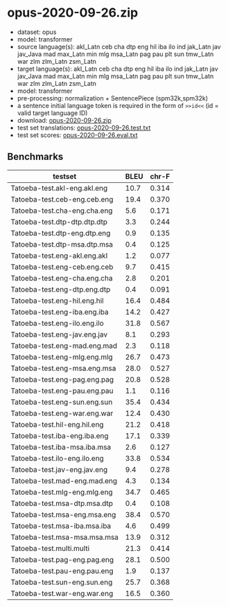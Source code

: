 # opus-2020-09-26.zip

* dataset: opus
* model: transformer
* source language(s): akl_Latn ceb cha dtp eng hil iba ilo ind jak_Latn jav jav_Java mad max_Latn min mlg msa_Latn pag pau plt sun tmw_Latn war zlm zlm_Latn zsm_Latn
* target language(s): akl_Latn ceb cha dtp eng hil iba ilo ind jak_Latn jav jav_Java mad max_Latn min mlg msa_Latn pag pau plt sun tmw_Latn war zlm zlm_Latn zsm_Latn
* model: transformer
* pre-processing: normalization + SentencePiece (spm32k,spm32k)
* a sentence initial language token is required in the form of `>>id<<` (id = valid target language ID)
* download: [opus-2020-09-26.zip](https://object.pouta.csc.fi/Tatoeba-MT-models/pqw-pqw/opus-2020-09-26.zip)
* test set translations: [opus-2020-09-26.test.txt](https://object.pouta.csc.fi/Tatoeba-MT-models/pqw-pqw/opus-2020-09-26.test.txt)
* test set scores: [opus-2020-09-26.eval.txt](https://object.pouta.csc.fi/Tatoeba-MT-models/pqw-pqw/opus-2020-09-26.eval.txt)

## Benchmarks

| testset               | BLEU  | chr-F |
|-----------------------|-------|-------|
| Tatoeba-test.akl-eng.akl.eng 	| 10.7 	| 0.314 |
| Tatoeba-test.ceb-eng.ceb.eng 	| 19.4 	| 0.370 |
| Tatoeba-test.cha-eng.cha.eng 	| 5.6 	| 0.171 |
| Tatoeba-test.dtp-dtp.dtp.dtp 	| 3.3 	| 0.244 |
| Tatoeba-test.dtp-eng.dtp.eng 	| 0.9 	| 0.135 |
| Tatoeba-test.dtp-msa.dtp.msa 	| 0.4 	| 0.125 |
| Tatoeba-test.eng-akl.eng.akl 	| 1.2 	| 0.077 |
| Tatoeba-test.eng-ceb.eng.ceb 	| 9.7 	| 0.415 |
| Tatoeba-test.eng-cha.eng.cha 	| 2.8 	| 0.201 |
| Tatoeba-test.eng-dtp.eng.dtp 	| 0.4 	| 0.091 |
| Tatoeba-test.eng-hil.eng.hil 	| 16.4 	| 0.484 |
| Tatoeba-test.eng-iba.eng.iba 	| 14.2 	| 0.427 |
| Tatoeba-test.eng-ilo.eng.ilo 	| 31.8 	| 0.567 |
| Tatoeba-test.eng-jav.eng.jav 	| 8.1 	| 0.293 |
| Tatoeba-test.eng-mad.eng.mad 	| 2.3 	| 0.118 |
| Tatoeba-test.eng-mlg.eng.mlg 	| 26.7 	| 0.473 |
| Tatoeba-test.eng-msa.eng.msa 	| 28.0 	| 0.527 |
| Tatoeba-test.eng-pag.eng.pag 	| 20.8 	| 0.528 |
| Tatoeba-test.eng-pau.eng.pau 	| 1.1 	| 0.116 |
| Tatoeba-test.eng-sun.eng.sun 	| 35.4 	| 0.434 |
| Tatoeba-test.eng-war.eng.war 	| 12.4 	| 0.430 |
| Tatoeba-test.hil-eng.hil.eng 	| 21.2 	| 0.418 |
| Tatoeba-test.iba-eng.iba.eng 	| 17.1 	| 0.339 |
| Tatoeba-test.iba-msa.iba.msa 	| 2.6 	| 0.127 |
| Tatoeba-test.ilo-eng.ilo.eng 	| 33.8 	| 0.534 |
| Tatoeba-test.jav-eng.jav.eng 	| 9.4 	| 0.278 |
| Tatoeba-test.mad-eng.mad.eng 	| 4.3 	| 0.134 |
| Tatoeba-test.mlg-eng.mlg.eng 	| 34.7 	| 0.465 |
| Tatoeba-test.msa-dtp.msa.dtp 	| 0.4 	| 0.108 |
| Tatoeba-test.msa-eng.msa.eng 	| 38.4 	| 0.570 |
| Tatoeba-test.msa-iba.msa.iba 	| 4.6 	| 0.499 |
| Tatoeba-test.msa-msa.msa.msa 	| 13.9 	| 0.312 |
| Tatoeba-test.multi.multi 	| 21.3 	| 0.414 |
| Tatoeba-test.pag-eng.pag.eng 	| 28.1 	| 0.500 |
| Tatoeba-test.pau-eng.pau.eng 	| 1.9 	| 0.137 |
| Tatoeba-test.sun-eng.sun.eng 	| 25.7 	| 0.368 |
| Tatoeba-test.war-eng.war.eng 	| 16.5 	| 0.360 |

